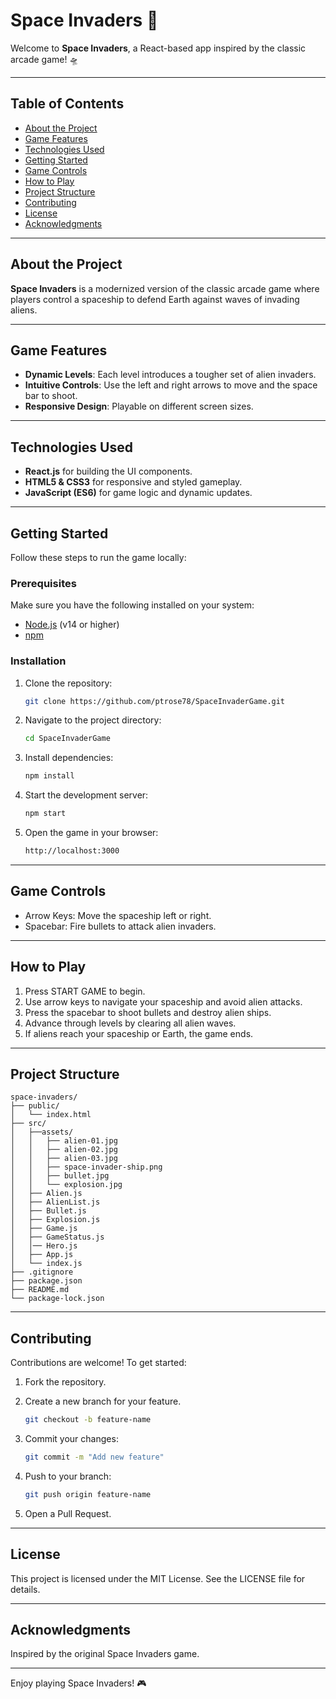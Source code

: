 # Space Invaders 🚀

Welcome to **Space Invaders**, a React-based app inspired by the classic arcade game! 🛸

---

## Table of Contents

- [About the Project](#about-the-project)
- [Game Features](#game-features)
- [Technologies Used](#technologies-used)
- [Getting Started](#getting-started)
- [Game Controls](#game-controls)
- [How to Play](#how-to-play)
- [Project Structure](#project-structure)
- [Contributing](#contributing)
- [License](#license)
- [Acknowledgments](#acknowledgments)

---

## About the Project

**Space Invaders** is a modernized version of the classic arcade game where players control a spaceship to defend Earth against waves of invading aliens.

---

## Game Features

- **Dynamic Levels**: Each level introduces a tougher set of alien invaders.
- **Intuitive Controls**: Use the left and right arrows to move and the space bar to shoot.
- **Responsive Design**: Playable on different screen sizes.

---

## Technologies Used

- **React.js** for building the UI components.
- **HTML5 & CSS3** for responsive and styled gameplay.
- **JavaScript (ES6)** for game logic and dynamic updates.

---

## Getting Started

Follow these steps to run the game locally:

### Prerequisites

Make sure you have the following installed on your system:

- [Node.js](https://nodejs.org/) (v14 or higher)
- [npm](https://www.npmjs.com/)

### Installation

1. Clone the repository:
   ```bash
   git clone https://github.com/ptrose78/SpaceInvaderGame.git

2. Navigate to the project directory:
   ```bash
   cd SpaceInvaderGame
   
3. Install dependencies:
   ```bash
   npm install

4. Start the development server:
   ```bash
   npm start

5. Open the game in your browser:
   ```bash
   http://localhost:3000
   
---

## Game Controls

- Arrow Keys: Move the spaceship left or right.
- Spacebar: Fire bullets to attack alien invaders.

---

## How to Play

1. Press START GAME to begin.
2. Use arrow keys to navigate your spaceship and avoid alien attacks.
3. Press the spacebar to shoot bullets and destroy alien ships.
4. Advance through levels by clearing all alien waves.
5. If aliens reach your spaceship or Earth, the game ends.

---

## Project Structure

```
space-invaders/
├── public/
│   └── index.html
├── src/
│   ├──assets/
│   │   ├── alien-01.jpg
│   │   ├── alien-02.jpg
│   │   ├── alien-03.jpg
│   │   ├── space-invader-ship.png
│   │   ├── bullet.jpg
│   │   └── explosion.jpg  
│   ├── Alien.js
│   ├── AlienList.js
│   ├── Bullet.js
│   ├── Explosion.js
│   ├── Game.js
│   ├── GameStatus.js
│   │── Hero.js
│   ├── App.js
│   └── index.js
├── .gitignore
├── package.json
├── README.md
└── package-lock.json
```

---

## Contributing

Contributions are welcome! To get started:

1. Fork the repository.

2. Create a new branch for your feature.
   ```bash
   git checkout -b feature-name

3. Commit your changes:
   ```bash
   git commit -m "Add new feature"

4. Push to your branch:
   ```bash
   git push origin feature-name

5. Open a Pull Request.

---

## License

This project is licensed under the MIT License. See the LICENSE file for details.

---

## Acknowledgments

Inspired by the original Space Invaders game.

---

Enjoy playing Space Invaders! 🎮